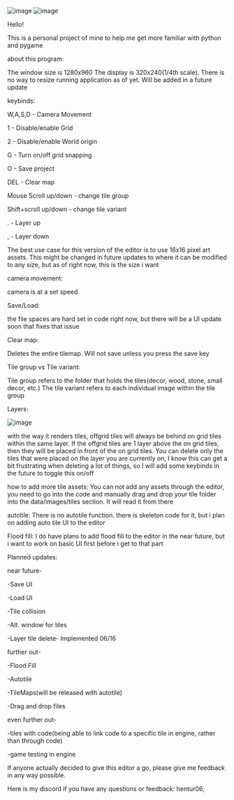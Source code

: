 ![image](https://github.com/user-attachments/assets/b5d17b82-2d22-4de7-bfbc-cd18c7fa85b7)
![image](https://github.com/user-attachments/assets/2c47603f-1819-44ba-96dd-c3c58c901710)


Hello!

This is a personal project of mine to help me get more familiar with python and pygame

about this program:

The window size is 1280x960
The display is 320x240(1/4th scale). There is no way to resize running application as of yet. Will be added in a future update

keybinds:

W,A,S,D - Camera Movement

1 - Disable/enable Grid

2 - Disable/enable World origin

G - Turn on/off grid snapping

O - Save project

DEL - Clear map

Mouse Scroll up/down - change tile group

Shift+scroll up/down - change tile variant

. - Layer up

, - Layer down


The best use case for this version of the editor is to use 16x16 pixel art assets.
This might be changed in future updates to where it can be modified to any size, but as of right now, this is the size i want

camera movement:

camera is at a set speed

Save/Load:

the file spaces are hard set in code right now, but there will be a UI update soon that fixes that issue

Clear map:

Deletes the entire tilemap. Will not save unless you press the save key

Tile group vs Tile variant:

Tile group refers to the folder that holds the tiles(decor, wood, stone, small decor, etc.)
The tile variant refers to each individual image within the tile group

Layers:

![image](https://github.com/user-attachments/assets/e2d9d62b-5ec1-4786-844e-afe0e7ffff71)


with the way it renders tiles, offgrid tiles will always be behind on grid tiles within the same layer. If the
offgrid tiles are 1 layer above the on grid tiles, then they will be placed in front of the on grid tiles.
You can delete only the tiles that were placed on the layer you are currently on,
I know this can get a bit frustrating when deleting a lot of things, so I will add some keybinds in the future to toggle this on/off

how to add more tile assets:
You can not add any assets through the editor, you need to go into the code and manually drag and drop your tile folder into the data/images/tiles section. It will read it from there

autotile:
There is no autotile function. there is skeleton code for it, but i plan on adding auto tile UI to the editor

Flood fill:
I do have plans to add flood fill to the editor in the near future, but i want to work on basic UI first before i get to that part


Planned updates:

near future- 

-Save UI

-Load UI

-Tile collision

-Alt. window for tiles

-Layer tile delete- Implemented 06/16

further out-

-Flood Fill

-Autotile

-TileMaps(will be released with autotile)

-Drag and drop files




even further out-

-tiles with code(being able to link code to a specific tile in engine, rather than through code)

-game testing in engine

If anyone actually decided to give this editor a go, please give me feedback in any way possible.

Here is my discord if you have any questions or feedback: hentur06,




